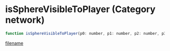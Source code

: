 # isSphereVisibleToPlayer (Category network)

```js
function isSphereVisibleToPlayer(p0: number, p1: number, p2: number, p3: number, p4: number): boolean
```

[filename](isSphereVisibleToPlayer_m.md ':include')